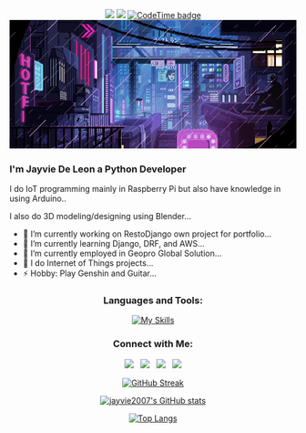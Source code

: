 <div align="center">
    
![](https://komarev.com/ghpvc/?username=jayvie2007&color=red&style=plastic) <img src="https://img.shields.io/github/followers/jayvie2007?Follower=Jay" style=" float:left, margin-right:10px"/> [![CodeTime badge](https://img.shields.io/endpoint?style=social&url=https%3A%2F%2Fapi.codetime.dev%2Fshield%3Fid%3D17073%26project%3D%26in%3D0)](https://codetime.dev)
<img src="img/cover.gif">  
           
</div>  
   
### I'm Jayvie De Leon a Python Developer

I do IoT programming mainly in Raspberry Pi but also have knowledge in using Arduino..

I also do 3D modeling/designing using Blender...

- 🔭 I’m currently working on RestoDjango own project for portfolio...
- 📖 I’m currently learning Django, DRF, and AWS...
- 👯 I’m currently employed in Geopro Global Solution... 
- 💬 I do Internet of Things projects...
- ⚡ Hobby: Play Genshin and Guitar...

<div align="center">
<h3>Languages and Tools:</h3>

[![My Skills](https://skillicons.dev/icons?i=html,postman,django,nginx,arduino,docker,css,cpp,bootstrap,raspberrypi,redis,blender,firebase,python,mysql,vscode,tailwind,visualstudio&perline=9&theme=light)](https://skillicons.dev)

<h3>Connect with Me:</h3>
  
[<img src="https://img.icons8.com/color/48/000000/linkedin.png" width="6.5%"/>](https://www.linkedin.com/in/jfdeleon/)  &nbsp; [<img src="https://img.icons8.com/fluent/48/000000/facebook-new.png" width="6.5%%"/>](https://www.facebook.com/ljevianl/)  &nbsp; [<img src="https://img.icons8.com/fluent/48/000000/instagram-new.png" width="6.5%"/>](https://www.instagram.com/itsmejaaabs/)  &nbsp; <a href="mailto:jayvief.deleon@gmail.com"> <img src="https://img.icons8.com/fluent/48/000000/gmail.png" width="6.5%"/>



[![GitHub Streak](https://streak-stats.demolab.com/?user=jayvie2007&theme=transparent&fire=yellow&ring=yellow&sideNums=white&currStreakNum=white&dates=white&border_radius=10)](https://git.io/streak-stats)
  
[![jayvie2007's GitHub stats](https://github-readme-stats.vercel.app/api?username=jayvie2007&theme=github_dark&card_width=1000px&show_icons=true)](https://github.com/jayvie2007/github-readme-stats)
  
[![Top Langs](https://github-readme-stats.vercel.app/api/top-langs/?username=jayvie2007&theme=github_dark&card_width=1000px&layout=compact&&hide=PowerShell,Batchfile,Hack&langs_count=10)](https://github.com/jayvie2007/github-readme-stats)
  

</div>

  
